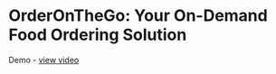 # OrderOnTheGo: Your On-Demand Food Ordering Solution
Demo - <a href="C:\Users\rayan\Downloads\OrderOnTheGo Your On Demand Food Ordering Solution.mp4">view video</a>
